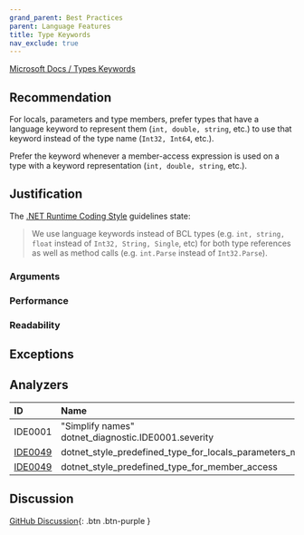 ```yaml
---
grand_parent: Best Practices
parent: Language Features
title: Type Keywords
nav_exclude: true
---
```


[Microsoft Docs / Types Keywords](https://docs.microsoft.com/dotnet/csharp/language-reference/keywords/built-in-types-table)

## Recommendation

For locals, parameters and type members, prefer types that have a language keyword to represent them (`int, double, string`, etc.) to use that keyword instead of the type name (`Int32, Int64`, etc.).

Prefer the keyword whenever a member-access expression is used on a type with a keyword representation (`int, double, string`, etc.).

## Justification

The [.NET Runtime Coding Style](https://github.com/dotnet/runtime/blob/master/docs/coding-guidelines/coding-style.md) guidelines state:

> We use language keywords instead of BCL types (e.g. `int, string, float` instead of `Int32, String, Single`, etc) for both type references as well as method calls (e.g. `int.Parse` instead of `Int32.Parse`).

### Arguments

### Performance

### Readability

## Exceptions

## Analyzers

| ID | Name | Value
|:-|:-|:-|
| IDE0001 | "Simplify names"<br>dotnet_diagnostic.IDE0001.severity | |
| [IDE0049][1] | dotnet_style_predefined_type_for_locals_parameters_members | true:suggestion |
| [IDE0049][2] | dotnet_style_predefined_type_for_member_access | true:suggestion |

[1]: https://docs.microsoft.com/visualstudio/ide/editorconfig-language-conventions?#dotnet_style_predefined_type_for_locals_parameters_members
[2]: https://docs.microsoft.com/visualstudio/ide/editorconfig-language-conventions?#dotnet_style_predefined_type_for_member_access

## Discussion

[GitHub Discussion](){: .btn .btn-purple }
